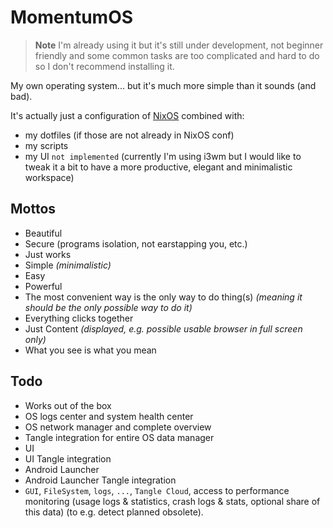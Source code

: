 
# MomentumOS

> **Note** I'm already using it but it's still under development, not beginner friendly and some common tasks are too complicated and hard to do so I don't recommend installing it.

My own operating system... but it's much more simple than it sounds (and bad).

It's actually just a configuration of [NixOS](https://nixos.org) combined with:
  - my dotfiles (if those are not already in NixOS conf)
  - my scripts
  - my UI `not implemented` (currently I'm using i3wm but I would like to tweak it a bit to have a more productive, elegant and minimalistic workspace)

## Mottos

  - Beautiful
  - Secure (programs isolation, not earstapping you, etc.)
  - Just works
  - Simple *(minimalistic)*
  - Easy
  - Powerful
  - The most convenient way is the only way to do thing(s) *(meaning it should be the only possible way to do it)*
  - Everything clicks together
  - Just Content *(displayed, e.g. possible usable browser in full screen only)*
  - What you see is what you mean

## Todo

  - Works out of the box
  - OS logs center and system health center
  - OS network manager and complete overview
  - Tangle integration for entire OS data manager
  - UI
  - UI Tangle integration
  - Android Launcher
  - Android Launcher Tangle integration
  - `GUI`, `FileSystem`, `logs`, `...`, `Tangle Cloud`, access to performance monitoring (usage logs & statistics, crash logs & stats, optional share of this data) (to e.g. detect planned obsolete).


